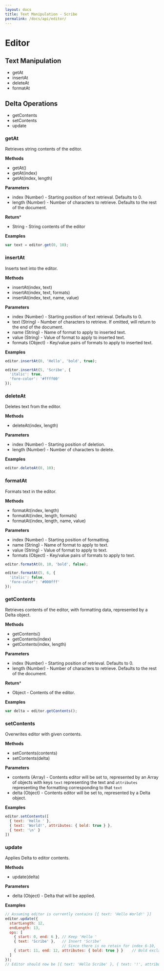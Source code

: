 ```yaml
---
layout: docs
title: Text Manipulation - Scribe
permalink: /docs/api/editor/
---
```


# Editor

## Text Manipulation

- getAt
- insertAt
- deleteAt
- formatAt

## Delta Operations

- getContents
- setContents
- update


### getAt

Retrieves string contents of the editor.

**Methods**

- getAt()
- getAt(index)
- getAt(index, length)

**Parameters**

- index (Number) - Starting position of text retrieval. Defaults to 0.
- length (Number) - Number of characters to retrieve. Defaults to the rest of the document.

**Return***

- String - String contents of the editor

**Examples**

```javascript
var text = editor.get(0, 10);
```


### insertAt

Inserts text into the editor.

**Methods**

- insertAt(index, text)
- insertAt(index, text, formats)
- insertAt(index, text, name, value)

**Parameters**

- index (Number) - Starting position of text retrieval. Defaults to 0.
- text (String) - Number of characters to retrieve. If omitted, will return to the end of the document.
- name (String) - Name of format to apply to inserted text.
- value (String) - Value of format to apply to inserted text.
- formats (Object) - Key/value pairs of formats to apply to inserted text.

**Examples**

```javascript
editor.insertAt(0, 'Hello', 'bold', true);

editor.insertAt(5, 'Scribe', {
  'italic': true,
  'fore-color': '#ffff00'
});
```


### deleteAt

Deletes text from the editor.

**Methods**

- deleteAt(index, length)

**Parameters**

- index (Number) - Starting position of deletion.
- length (Number) - Number of characters to delete.

**Examples**

```javascript
editor.deleteAt(0, 10);
```


### formatAt

Formats text in the editor.

**Methods**

- formatAt(index, length)
- formatAt(index, length, formats)
- formatAt(index, length, name, value)

**Parameters**

- index (Number) - Starting position of formatting.
- name (String) - Name of format to apply to text.
- value (String) - Value of format to apply to text.
- formats (Object) - Key/value pairs of formats to apply to text.

```javascript
editor.formatAt(0, 10, 'bold', false);

editor.formatAt(5, 6, {
  'italic': false,
  'fore-color': '#000fff'
});
```


### getContents

Retrieves contents of the editor, with formatting data, represented by a Delta object.

**Methods**

- getContents()
- getContents(index)
- getContents(index, length)

**Parameters**

- index (Number) - Starting position of retrieval. Defaults to 0.
- length (Number) - Number of characters to retrieve. Defaults to the rest of the document.

**Return***

- Object - Contents of the editor.

**Examples**

```javascript
var delta = editor.getContents();
```


### setContents

Overwrites editor with given contents.

**Methods**

- setContents(contents)
- setContents(delta)

**Parameters**

- contents (Array) - Contents editor will be set to, represented by an Array of objects with keys `text` representing the text and `attributes` representing the formatting corresponding to that `text`
- delta (Object) - Contents editor will be set to, represented by a Delta object.

**Examples**

```javascript
editor.setContents([
  { text: 'Hello ' },
  { text: 'World!', attributes: { bold: true } },
  { text: '\n' }
])
```


### update

Applies Delta to editor contents.

**Methods**

- update(delta)

**Parameters**

- delta (Object) - Delta that will be applied.

**Examples**

```javascript
// Assuming editor is currently contains [{ text: 'Hello World!' }]
editor.update({
  startLength: 12,
  endLength: 13,
  ops: [
    { start: 0, end: 6 }, // Keep 'Hello '
    { text: 'Scribe' },   // Insert 'Scribe'
                          // Since there is no retain for index 6-10, 'World' is deleted
    { start: 11, end: 12, attributes: { bold: true } }    // Bold exclamation mark
  ]
});
// Editor should now be [{ text: 'Hello Scribe' }, { text: '!', attributes: { bold: true} }]
```
